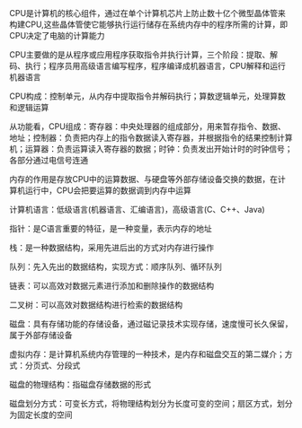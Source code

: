 CPU是计算机的核心组件，通过在单个计算机芯片上防止数十亿个微型晶体管来构建CPU,这些晶体管使它能够执行运行储存在系统内存中的程序所需的计算，即CPU决定了电脑的计算能力

CPU主要做的是从程序或应用程序获取指令并执行计算，三个阶段：提取、解码、执行；程序员用高级语言编写程序，程序编译成机器语言，CPU解释和运行机器语言

CPU构成：控制单元，从内存中提取指令并解码执行；算数逻辑单元，处理算数和逻辑运算

从功能看，CPU组成：寄存器：中央处理器的组成部分，用来暂存指令、数据、地址；控制器：负责把内存上的指令数据读入寄存器，并根据指令的结果控制计算机；运算器：负责运算读入寄存器的数据；时钟：负责发出开始计时的时钟信号；各部分通过电信号连通

内存的作用是存放CPU中的运算数据、与硬盘等外部存储设备交换的数据，在计算机运行中，CPU会把要运算的数据调到内存中运算

计算机语言：低级语言(机器语言、汇编语言)，高级语言(C、C++、Java)

指针：是C语言重要的特征，是一种变量，表示内存的地址

栈：是一种数据结构，采用先进后出的方式对内存进行操作

队列：先入先出的数据结构，实现方式：顺序队列、循环队列

链表：可以高效对数据元素进行添加和删除操作的数据结构

二叉树：可以高效对数据结构进行检索的数据结构

磁盘：具有存储功能的存储设备，通过磁记录技术实现存储，速度慢可长久保留，属于外部存储设备

虚拟内存：是计算机系统内存管理的一种技术，是内存和磁盘交互的第二媒介；方式：分页式、分段式

磁盘的物理结构：指磁盘存储数据的形式

磁盘划分方式：可变长方式，将物理结构划分为长度可变的空间；扇区方式，划分为固定长度的空间











